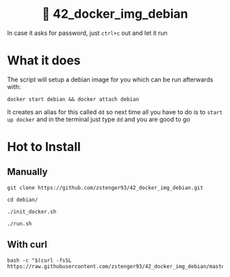 <h1 align=center>📖 42_docker_img_debian</h1>

In case it asks for password, just `ctrl+c` out and let it run

# What it does
The script will setup a debian image for you which can be run afterwards with:
```
docker start debian && docker attach debian
```
It creates an alias for this called `dd` so next time all you have to do is to
`start up docker` and in the terminal just type `dd` and you are good to go

# Hot to Install

## Manually

```
git clone https://github.com/zstenger93/42_docker_img_debian.git
```
```
cd debian/
```
```
./init_docker.sh
```
```
./run.sh
```

## With curl

```
bash -c "$(curl -fsSL https://raw.githubusercontent.com/zstenger93/42_docker_img_debian/master/setup_docker.sh)" 
```